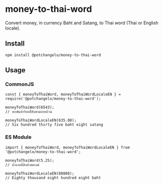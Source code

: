 # money-to-thai-word

Convert money, in currency Baht and Satang, to Thai word (Thai or English locale).


## Install

```
npm install @potchangelo/money-to-thai-word
```


## Usage

### CommonJS

```
const { moneyToThaiWord, moneyToThaiWordLocaleEN } = require('@potchangelo/money-to-thai-word');

moneyToThaiWord(6543);
// หกพันห้าร้อยสี่สิบสามบาทถ้วน

moneyToThaiWordLocaleEN(635.08);
// Six hundred thirty five baht eight satang
```

### ES Module

```
import { moneyToThaiWord, moneyToThaiWordLocaleEN } from '@potchangelo/money-to-thai-word';

moneyToThaiWord(5.25);
// ห้าบาทยี่สิบห้าสตางค์

moneyToThaiWordLocaleEN(80808);
// Eighty thousand eight hundred eight baht
```
